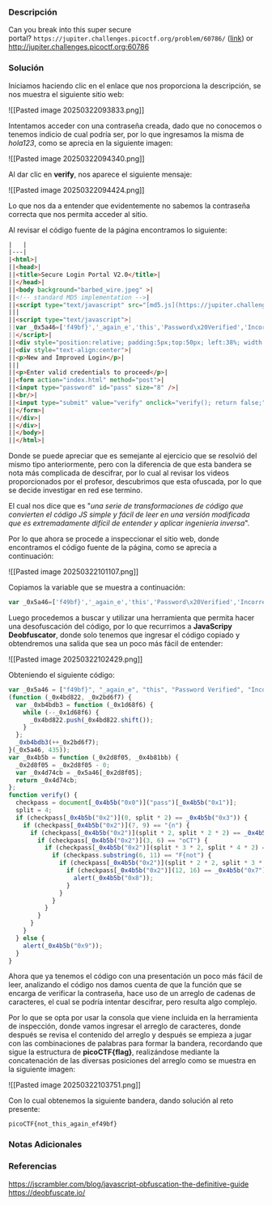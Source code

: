 ### Descripción
Can you break into this super secure portal? `https://jupiter.challenges.picoctf.org/problem/60786/` ([link](https://jupiter.challenges.picoctf.org/problem/60786/)) or http://jupiter.challenges.picoctf.org:60786
### Solución
Iniciamos haciendo clic en el enlace que nos proporciona la descripción, se nos muestra el siguiente sitio web:

![[Pasted image 20250322093833.png]]

Intentamos acceder con una contraseña creada, dado que no conocemos o tenemos indicio de cual podría ser, por lo que ingresamos la misma de *hola123*, como se aprecia en la siguiente imagen:

![[Pasted image 20250322094340.png]]

Al dar clic en **verify**, nos aparece el siguiente mensaje:

![[Pasted image 20250322094424.png]]

Lo que nos da a entender que evidentemente no sabemos la contraseña correcta que nos permita acceder al sitio.

Al revisar el código fuente de la página encontramos lo siguiente:

```html
|   |
|---|
|<html>|
||<head>|
||<title>Secure Login Portal V2.0</title>|
||</head>|
||<body background="barbed_wire.jpeg" >|
||<!-- standard MD5 implementation -->|
||<script type="text/javascript" src="[md5.js](https://jupiter.challenges.picoctf.org/problem/60786/md5.js)"></script>|
|||
||<script type="text/javascript">|
||var _0x5a46=['f49bf}','_again_e','this','Password\x20Verified','Incorrect\x20password','getElementById','value','substring','picoCTF{','not_this'];(function(_0x4bd822,_0x2bd6f7){var _0xb4bdb3=function(_0x1d68f6){while(--_0x1d68f6){_0x4bd822['push'](_0x4bd822['shift']());}};_0xb4bdb3(++_0x2bd6f7);}(_0x5a46,0x1b3));var _0x4b5b=function(_0x2d8f05,_0x4b81bb){_0x2d8f05=_0x2d8f05-0x0;var _0x4d74cb=_0x5a46[_0x2d8f05];return _0x4d74cb;};function verify(){checkpass=document[_0x4b5b('0x0')]('pass')[_0x4b5b('0x1')];split=0x4;if(checkpass[_0x4b5b('0x2')](0x0,split*0x2)==_0x4b5b('0x3')){if(checkpass[_0x4b5b('0x2')](0x7,0x9)=='{n'){if(checkpass[_0x4b5b('0x2')](split*0x2,split*0x2*0x2)==_0x4b5b('0x4')){if(checkpass[_0x4b5b('0x2')](0x3,0x6)=='oCT'){if(checkpass[_0x4b5b('0x2')](split*0x3*0x2,split*0x4*0x2)==_0x4b5b('0x5')){if(checkpass['substring'](0x6,0xb)=='F{not'){if(checkpass[_0x4b5b('0x2')](split*0x2*0x2,split*0x3*0x2)==_0x4b5b('0x6')){if(checkpass[_0x4b5b('0x2')](0xc,0x10)==_0x4b5b('0x7')){alert(_0x4b5b('0x8'));}}}}}}}}else{alert(_0x4b5b('0x9'));}}|
||</script>|
||<div style="position:relative; padding:5px;top:50px; left:38%; width:350px; height:140px; background-color:gray">|
||<div style="text-align:center">|
||<p>New and Improved Login</p>|
|||
||<p>Enter valid credentials to proceed</p>|
||<form action="index.html" method="post">|
||<input type="password" id="pass" size="8" />|
||<br/>|
||<input type="submit" value="verify" onclick="verify(); return false;" />|
||</form>|
||</div>|
||</div>|
||</body>|
||</html>|
```

Donde se puede apreciar que es semejante al ejercicio que se resolvió del mismo tipo anteriormente, pero con la diferencia de que esta bandera se nota más complicada de descifrar, por lo cual al revisar los videos proporcionados por el profesor, descubrimos que esta ofuscada, por lo que se decide investigar en red ese termino.

El cual nos dice que es "*una serie de transformaciones de código que convierten el código JS simple y fácil de leer en una versión modificada que es extremadamente difícil de entender y aplicar ingeniería inversa*".

Por lo que ahora se procede a inspeccionar el sitio web, donde encontramos el código fuente de la página, como se aprecia a continuación:

![[Pasted image 20250322101107.png]]

Copiamos la variable que se muestra a continuación:

```js
var _0x5a46=['f49bf}','_again_e','this','Password\x20Verified','Incorrect\x20password','getElementById','value','substring','picoCTF{','not_this'];(function(_0x4bd822,_0x2bd6f7){var _0xb4bdb3=function(_0x1d68f6){while(--_0x1d68f6){_0x4bd822['push'](_0x4bd822['shift']());}};_0xb4bdb3(++_0x2bd6f7);}(_0x5a46,0x1b3));var _0x4b5b=function(_0x2d8f05,_0x4b81bb){_0x2d8f05=_0x2d8f05-0x0;var _0x4d74cb=_0x5a46[_0x2d8f05];return _0x4d74cb;};function verify(){checkpass=document[_0x4b5b('0x0')]('pass')[_0x4b5b('0x1')];split=0x4;if(checkpass[_0x4b5b('0x2')](0x0,split*0x2)==_0x4b5b('0x3')){if(checkpass[_0x4b5b('0x2')](0x7,0x9)=='{n'){if(checkpass[_0x4b5b('0x2')](split*0x2,split*0x2*0x2)==_0x4b5b('0x4')){if(checkpass[_0x4b5b('0x2')](0x3,0x6)=='oCT'){if(checkpass[_0x4b5b('0x2')](split*0x3*0x2,split*0x4*0x2)==_0x4b5b('0x5')){if(checkpass['substring'](0x6,0xb)=='F{not'){if(checkpass[_0x4b5b('0x2')](split*0x2*0x2,split*0x3*0x2)==_0x4b5b('0x6')){if(checkpass[_0x4b5b('0x2')](0xc,0x10)==_0x4b5b('0x7')){alert(_0x4b5b('0x8'));}}}}}}}}else{alert(_0x4b5b('0x9'));}}
```

Luego procedemos a buscar y utilizar una herramienta que permita hacer una desofuscación del código, por lo que recurrimos a **JavaScripy Deobfuscator**, donde solo tenemos que ingresar el código copiado y obtendremos una salida que sea un poco más fácil de entender:

![[Pasted image 20250322102429.png]]

Obteniendo el siguiente código:

```js
var _0x5a46 = ["f49bf}", "_again_e", "this", "Password Verified", "Incorrect password", "getElementById", "value", "substring", "picoCTF{", "not_this"];
(function (_0x4bd822, _0x2bd6f7) {
  var _0xb4bdb3 = function (_0x1d68f6) {
    while (--_0x1d68f6) {
      _0x4bd822.push(_0x4bd822.shift());
    }
  };
  _0xb4bdb3(++_0x2bd6f7);
}(_0x5a46, 435));
var _0x4b5b = function (_0x2d8f05, _0x4b81bb) {
  _0x2d8f05 = _0x2d8f05 - 0;
  var _0x4d74cb = _0x5a46[_0x2d8f05];
  return _0x4d74cb;
};
function verify() {
  checkpass = document[_0x4b5b("0x0")]("pass")[_0x4b5b("0x1")];
  split = 4;
  if (checkpass[_0x4b5b("0x2")](0, split * 2) == _0x4b5b("0x3")) {
    if (checkpass[_0x4b5b("0x2")](7, 9) == "{n") {
      if (checkpass[_0x4b5b("0x2")](split * 2, split * 2 * 2) == _0x4b5b("0x4")) {
        if (checkpass[_0x4b5b("0x2")](3, 6) == "oCT") {
          if (checkpass[_0x4b5b("0x2")](split * 3 * 2, split * 4 * 2) == _0x4b5b("0x5")) {
            if (checkpass.substring(6, 11) == "F{not") {
              if (checkpass[_0x4b5b("0x2")](split * 2 * 2, split * 3 * 2) == _0x4b5b("0x6")) {
                if (checkpass[_0x4b5b("0x2")](12, 16) == _0x4b5b("0x7")) {
                  alert(_0x4b5b("0x8"));
                }
              }
            }
          }
        }
      }
    }
  } else {
    alert(_0x4b5b("0x9"));
  }
}
```

Ahora que ya tenemos el código con una presentación un poco más fácil de leer, analizando el código nos damos cuenta de que la función que se encarga de verificar la contraseña, hace uso de un arreglo de cadenas de caracteres, el cual se podría intentar descifrar, pero resulta algo complejo. 

Por lo que se opta por usar la consola que viene incluida en la herramienta de inspección, donde vamos ingresar el arreglo de caracteres, donde después se revisa el contenido del arreglo y después se empieza a jugar con las combinaciones de palabras para formar la bandera, recordando que sigue la estructura de **picoCTF{flag}**, realizándose mediante la concatenación de las diversas posiciones del arreglo como se muestra en la siguiente imagen:


![[Pasted image 20250322103751.png]]

Con lo cual obtenemos la siguiente bandera, dando solución al reto presente:

```
picoCTF{not_this_again_ef49bf}
```
### Notas Adicionales

### Referencias
https://jscrambler.com/blog/javascript-obfuscation-the-definitive-guide
https://deobfuscate.io/